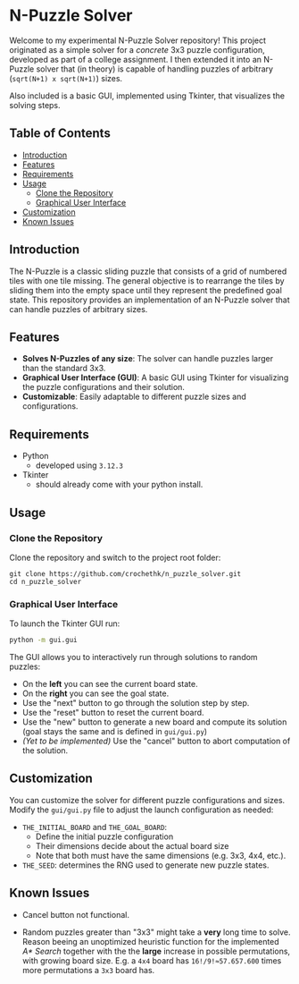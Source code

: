 # N-Puzzle Solver

Welcome to my experimental N-Puzzle Solver repository! 
This project originated as a simple solver for a _concrete_ 3x3 puzzle configuration,
developed as part of a college assignment.
I then extended it into an N-Puzzle solver that (in theory) is capable of handling puzzles 
of arbitrary (`sqrt(N+1) x sqrt(N+1)`) sizes. 

Also included is a basic GUI, implemented using Tkinter, that visualizes the solving steps.

## Table of Contents
- [Introduction](#introduction)
- [Features](#features)
- [Requirements](#requirements)
- [Usage](#usage)
  - [Clone the Repository](#clone-the-repository)
  - [Graphical User Interface](#graphical-user-interface)
- [Customization](#customization)
- [Known Issues](#known-issues)

## Introduction
The N-Puzzle is a classic sliding puzzle that consists of a grid of numbered tiles with one tile missing. 
The general objective is to rearrange the tiles by sliding them into the empty space until they represent the predefined goal state. 
This repository provides an implementation of an N-Puzzle solver that can handle puzzles of arbitrary sizes.

## Features
- **Solves N-Puzzles of any size**: The solver can handle puzzles larger than the standard 3x3.
- **Graphical User Interface (GUI)**: A basic GUI using Tkinter for visualizing the puzzle configurations and their solution.
- **Customizable**: Easily adaptable to different puzzle sizes and configurations.

## Requirements
- Python
    - developed using `3.12.3`
- Tkinter
    - should already come with your python install.

## Usage

### Clone the Repository
Clone the repository and switch to the project root folder:
```
git clone https://github.com/crochethk/n_puzzle_solver.git
cd n_puzzle_solver
```

### Graphical User Interface
To launch the Tkinter GUI run:

```bash
python -m gui.gui
```

The GUI allows you to interactively run through solutions to random puzzles:
- On the __left__ you can see the current board state.
- On the __right__ you can see the goal state.
- Use the "next" button to go through the solution step by step.
- Use the "reset" button to reset the current board.
- Use the "new" button to generate a new board and compute its solution (goal stays the same and is defined in `gui/gui.py`)
- *(Yet to be implemented)* Use the "cancel" button to abort computation of the solution.

## Customization
You can customize the solver for different puzzle configurations and sizes. 
Modify the `gui/gui.py` file to adjust the launch configuration as needed:
- `THE_INITIAL_BOARD` and `THE_GOAL_BOARD`:
    - Define the initial puzzle configuration
    - Their dimensions decide about the actual board size
    - Note that both must have the same dimensions (e.g. 3x3, 4x4, etc.).
- `THE_SEED`: determines the RNG used to generate new puzzle states. 

## Known Issues
- Cancel button not functional.

- Random puzzles greater than "3x3" might take a __very__ long time to solve. 
Reason beeing an unoptimized heuristic function for the implemented _A* Search_ together with
the the **large** increase in possible permutations, with growing board size. E.g. a `4x4` board has 
`16!/9!≈57.657.600` times more permutations a `3x3` board has.